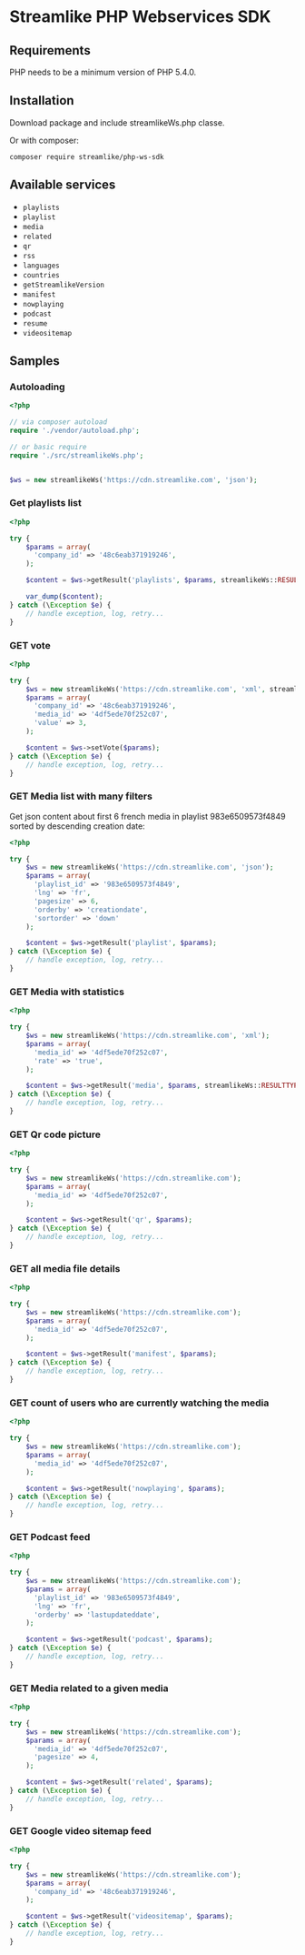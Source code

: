 # Streamlike PHP Webservices SDK


## Requirements

PHP needs to be a minimum version of PHP 5.4.0.

## Installation

Download package and include streamlikeWs.php classe.

Or with composer:

`composer require streamlike/php-ws-sdk`

## Available services

- `playlists`
- `playlist`
- `media`
- `related`
- `qr`
- `rss`
- `languages`
- `countries`
- `getStreamlikeVersion`
- `manifest`
- `nowplaying`
- `podcast`
- `resume`
- `videositemap`

## Samples

### Autoloading

```php
<?php

// via composer autoload
require './vendor/autoload.php';

// or basic require
require './src/streamlikeWs.php';


$ws = new streamlikeWs('https://cdn.streamlike.com', 'json');

```

### Get playlists list

```php
<?php

try {
    $params = array(
      'company_id' => '48c6eab371919246',
    );

    $content = $ws->getResult('playlists', $params, streamlikeWs::RESULTTYPE_RAW);

    var_dump($content);
} catch (\Exception $e) {
    // handle exception, log, retry...
}
```

### GET vote

```php
<?php

try {
    $ws = new streamlikeWs('https://cdn.streamlike.com', 'xml', streamlikeWs::VERSION_V2);
    $params = array(
      'company_id' => '48c6eab371919246',
      'media_id' => '4df5ede70f252c07',
      'value' => 3,
    );

    $content = $ws->setVote($params);
} catch (\Exception $e) {
    // handle exception, log, retry...
}

```

### GET Media list with many filters

Get json content about first 6 french media in playlist 983e6509573f4849 sorted by descending creation date:

```php
<?php

try {
    $ws = new streamlikeWs('https://cdn.streamlike.com', 'json');
    $params = array(
      'playlist_id' => '983e6509573f4849',
      'lng' => 'fr',
      'pagesize' => 6,
      'orderby' => 'creationdate',
      'sortorder' => 'down'
    );

    $content = $ws->getResult('playlist', $params);
} catch (\Exception $e) {
    // handle exception, log, retry...
}
```

### GET Media with statistics

```php
<?php

try {
    $ws = new streamlikeWs('https://cdn.streamlike.com', 'xml');
    $params = array(
      'media_id' => '4df5ede70f252c07',
      'rate' => 'true',
    );

    $content = $ws->getResult('media', $params, streamlikeWs::RESULTTYPE_RAW);
} catch (\Exception $e) {
    // handle exception, log, retry...
}

```

### GET Qr code picture

```php
<?php

try {
    $ws = new streamlikeWs('https://cdn.streamlike.com');
    $params = array(
      'media_id' => '4df5ede70f252c07',
    );

    $content = $ws->getResult('qr', $params);
} catch (\Exception $e) {
    // handle exception, log, retry...
}
```

### GET all media file details 


```php
<?php

try {
    $ws = new streamlikeWs('https://cdn.streamlike.com');
    $params = array(
      'media_id' => '4df5ede70f252c07',
    );

    $content = $ws->getResult('manifest', $params);
} catch (\Exception $e) {
    // handle exception, log, retry...
}
```

### GET count of users who are currently watching the media 


```php
<?php

try {
    $ws = new streamlikeWs('https://cdn.streamlike.com');
    $params = array(
      'media_id' => '4df5ede70f252c07',
    );

    $content = $ws->getResult('nowplaying', $params);
} catch (\Exception $e) {
    // handle exception, log, retry...
}
```

### GET Podcast feed


```php
<?php

try {
    $ws = new streamlikeWs('https://cdn.streamlike.com');
    $params = array(
      'playlist_id' => '983e6509573f4849',
      'lng' => 'fr',
      'orderby' => 'lastupdateddate',
    );

    $content = $ws->getResult('podcast', $params);
} catch (\Exception $e) {
    // handle exception, log, retry...
}
```

### GET Media related to a given media


```php
<?php

try {
    $ws = new streamlikeWs('https://cdn.streamlike.com');
    $params = array(
      'media_id' => '4df5ede70f252c07',
      'pagesize' => 4,
    );

    $content = $ws->getResult('related', $params);
} catch (\Exception $e) {
    // handle exception, log, retry...
}
```

### GET Google video sitemap feed


```php
<?php

try {
    $ws = new streamlikeWs('https://cdn.streamlike.com');
    $params = array(
      'company_id' => '48c6eab371919246',
    );

    $content = $ws->getResult('videositemap', $params);
} catch (\Exception $e) {
    // handle exception, log, retry...
}
```
